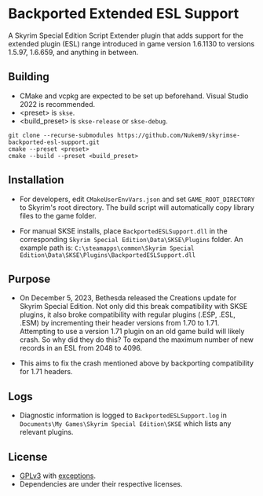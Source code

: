# Backported Extended ESL Support

A Skyrim Special Edition Script Extender plugin that adds support for the extended plugin (ESL) range introduced in game version 1.6.1130 to versions 1.5.97, 1.6.659, and anything in between.

## Building

- CMake and vcpkg are expected to be set up beforehand. Visual Studio 2022 is recommended.
- \<preset\> is `skse`.
- \<build_preset\> is `skse-release` or `skse-debug`.

```
git clone --recurse-submodules https://github.com/Nukem9/skyrimse-backported-esl-support.git
cmake --preset <preset>
cmake --build --preset <build_preset>
```

## Installation

- For developers, edit `CMakeUserEnvVars.json` and set `GAME_ROOT_DIRECTORY` to Skyrim's root directory. The build script will automatically copy library files to the game folder.

- For manual SKSE installs, place `BackportedESLSupport.dll` in the corresponding `Skyrim Special Edition\Data\SKSE\Plugins` folder. An example path is: `C:\steamapps\common\Skyrim Special Edition\Data\SKSE\Plugins\BackportedESLSupport.dll`

## Purpose

- On December 5, 2023, Bethesda released the Creations update for Skyrim Special Edition. Not only did this break compatibility with SKSE plugins, it also broke compatibility with regular plugins (.ESP, .ESL, .ESM) by incrementing their header versions from 1.70 to 1.71. Attempting to use a version 1.71 plugin on an old game build will likely crash. So why did they do this? To expand the maximum number of new records in an ESL from 2048 to 4096.

- This aims to fix the crash mentioned above by backporting compatibility for 1.71 headers.

## Logs

- Diagnostic information is logged to `BackportedESLSupport.log` in `Documents\My Games\Skyrim Special Edition\SKSE` which lists any relevant plugins.

## License

- [GPLv3](COPYING) with [exceptions](EXCEPTIONS).
- Dependencies are under their respective licenses.